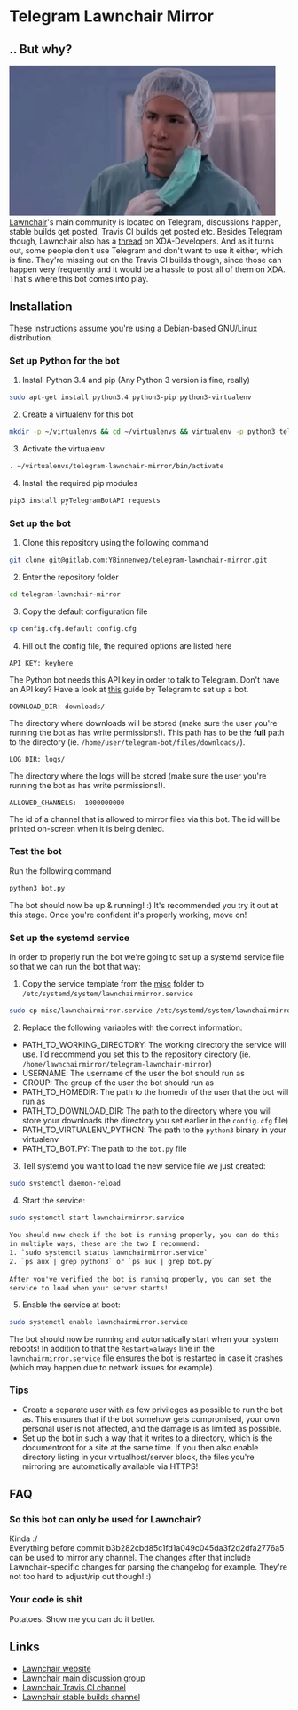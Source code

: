 # Telegram Lawnchair Mirror

## .. But why?
![but_why](img/but_why.gif)  
[Lawnchair](https://lawnchair.deletescape.ch/)'s main community is located on Telegram, discussions happen, stable builds get posted, Travis CI builds get posted etc. Besides Telegram though, Lawnchair also has a [thread](https://forum.xda-developers.com/android/apps-games/lawnchair-customizable-pixel-launcher-t3627137) on XDA-Developers. And as it turns out, some people don't use Telegram and don't want to use it either, which is fine. They're missing out on the Travis CI builds though, since those can happen very frequently and it would be a hassle to post all of them on XDA. That's where this bot comes into play.

## Installation
These instructions assume you're using a Debian-based GNU/Linux distribution.
### Set up Python for the bot

1. Install Python 3.4 and pip (Any Python 3 version is fine, really)
```bash
sudo apt-get install python3.4 python3-pip python3-virtualenv
```

2. Create a virtualenv for this bot
```bash
mkdir -p ~/virtualenvs && cd ~/virtualenvs && virtualenv -p python3 telegram-lawnchair-mirror
```

3. Activate the virtualenv
```bash
. ~/virtualenvs/telegram-lawnchair-mirror/bin/activate
```

4. Install the required pip modules
```bash
pip3 install pyTelegramBotAPI requests
```

### Set up the bot

1. Clone this repository using the following command
```bash
git clone git@gitlab.com:YBinnenweg/telegram-lawnchair-mirror.git
```

2. Enter the repository folder
```bash
cd telegram-lawnchair-mirror
```

3. Copy the default configuration file
```bash
cp config.cfg.default config.cfg
```

4. Fill out the config file, the required options are listed here
```
API_KEY: keyhere
```
The Python bot needs this API key in order to talk to Telegram. Don't have an API key? Have a look at [this](https://core.telegram.org/bots) guide by Telegram to set up a bot.
```
DOWNLOAD_DIR: downloads/
```
The directory where downloads will be stored (make sure the user you're running the bot as has write permissions!). This path has to be the **full** path to the directory (ie. `/home/user/telegram-bot/files/downloads/`).
```
LOG_DIR: logs/
```
The directory where the logs will be stored (make sure the user you're running the bot as has write permissions!).
```
ALLOWED_CHANNELS: -1000000000
```
The id of a channel that is allowed to mirror files via this bot. The id will be printed on-screen when it is being denied.

### Test the bot
Run the following command
```bash
python3 bot.py
```
The bot should now be up & running! :) It's recommended you try it out at this stage. Once you're confident it's properly working, move on!

### Set up the systemd service
In order to properly run the bot we're going to set up a systemd service file so that we can run the bot that way:
1. Copy the service template from the [misc](./misc/) folder to `/etc/systemd/system/lawnchairmirror.service`
```bash
sudo cp misc/lawnchairmirror.service /etc/systemd/system/lawnchairmirror.service
```

2. Replace the following variables with the correct information:
  - PATH_TO_WORKING_DIRECTORY: The working directory the service will use. I'd recommend you set this to the repository directory (ie. `/home/lawnchairmirror/telegram-lawnchair-mirror`)
  - USERNAME: The username of the user the bot should run as
  - GROUP: The group of the user the bot should run as
  - PATH_TO_HOMEDIR: The path to the homedir of the user that the bot will run as
  - PATH_TO_DOWNLOAD_DIR: The path to the directory where you will store your downloads (the directory you set earlier in the `config.cfg` file)
  - PATH_TO_VIRTUALENV_PYTHON: The path to the `python3` binary in your virtualenv
  - PATH_TO_BOT.PY: The path to the `bot.py` file

3. Tell systemd you want to load the new service file we just created:
```bash
sudo systemctl daemon-reload
```

4. Start the service:
```bash
sudo systemctl start lawnchairmirror.service
```

    You should now check if the bot is running properly, you can do this in multiple ways, these are the two I recommend:
    1. `sudo systemctl status lawnchairmirror.service`
    2. `ps aux | grep python3` or `ps aux | grep bot.py`

    After you've verified the bot is running properly, you can set the service to load when your server starts!

5. Enable the service at boot:
```bash
sudo systemctl enable lawnchairmirror.service
```

The bot should now be running and automatically start when your system reboots! In addition to that the `Restart=always` line in the `lawnchairmirror.service` file ensures the bot is restarted in case it crashes (which may happen due to network issues for example).

### Tips
- Create a separate user with as few privileges as possible to run the bot as. This ensures that if the bot somehow gets compromised, your own personal user is not affected, and the damage is as limited as possible.
- Set up the bot in such a way that it writes to a directory, which is the documentroot for a site at the same time. If you then also enable directory listing in your virtualhost/server block, the files you're mirroring are automatically available via HTTPS!

## FAQ

### So this bot can only be used for Lawnchair?
Kinda :/  
Everything before commit b3b282cbd85c1fd1a049c045da3f2d2dfa2776a5 can be used to mirror any channel. The changes after that include Lawnchair-specific changes for parsing the changelog for example. They're not too hard to adjust/rip out though! :)

### Your code is shit
Potatoes. Show me you can do it better.

## Links
- [Lawnchair website](https://lawnchair.deletescape.ch/)
- [Lawnchair main discussion group](https://t.me/lawnchairgroup)
- [Lawnchair Travis CI channel](https://t.me/lawnchairci)
- [Lawnchair stable builds channel](https://t.me/lawnchairchannel)
